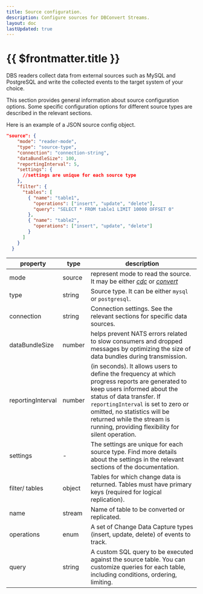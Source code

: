 ```yaml
---
title: Source configuration.
description: Configure sources for DBConvert Streams.
layout: doc
lastUpdated: true
---
```


# {{ $frontmatter.title }}

DBS readers collect data from external sources such as MySQL and PostgreSQL and
write the collected events to the target system of your choice.

This section provides general information about source configuration options.
Some specific configuration options for different source types are described in
the relevant sections.

Here is an example of a JSON source config object.

```json
"source": {
    "mode": "reader-mode",
    "type": "source-type",
    "connection": "connection-string",
    "dataBundleSize": 100,
    "reportingInterval": 5,
    "settings": {
      //settings are unique for each source type
    },
    "filter": {
      "tables": [
        { "name": "table1",
          "operations": ["insert", "update", "delete"],
          "query": "SELECT * FROM table1 LIMIT 10000 OFFSET 0"
        },
        { "name": "table2",
          "operations": ["insert", "update", "delete"]
        }
      ]
    }
  }
```

| property          | type   | description                                                                                                                                                                                                                                                                                                       |
| ----------------- | ------ | ----------------------------------------------------------------------------------------------------------------------------------------------------------------------------------------------------------------------------------------------------------------------------------------------------------------- |
| mode              | source | represent mode to read the source. It may be either _[cdc](/sources/what-is-cdc)_ or _[convert](/sources/conversion-mode)_                                                                                                                                                                                        |
| type              | string | Source type. It can be either `mysql` or `postgresql`.                                                                                                                                                                                                                                                            |
| connection        | string | Connection settings. See the relevant sections for specific data sources.                                                                                                                                                                                                                                         |
| dataBundleSize    | number | helps prevent NATS errors related to slow consumers and dropped messages by optimizing the size of data bundles during transmission.                                                                                                                                                                              |
| reportingInterval | number | (in seconds). It allows users to define the frequency at which progress reports are generated to keep users informed about the status of data transfer. If `reportingInterval` is set to zero or omitted, no statistics will be returned while the stream is running, providing flexibility for silent operation. |
| settings          | -      | The settings are unique for each source type. Find more details about the settings in the relevant sections of the documentation.                                                                                                                                                                                 |
| filter/ tables    | object | Tables for which change data is returned. Tables must have primary keys (required for logical replication).                                                                                                                                                                                                       |
| name              | stream | Name of table to be converted or replicated.                                                                                                                                                                                                                                                                      |
| operations        | enum   | A set of Change Data Capture types (insert, update, delete) of events to track.                                                                                                                                                                                                                                   |
| query             | string | A custom SQL query to be executed against the source table. You can customize queries for each table, including conditions, ordering, limiting.                                                                                                                                                                   |
